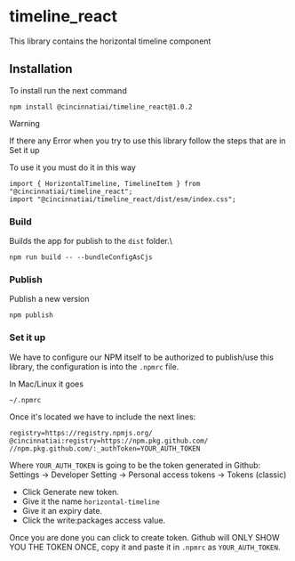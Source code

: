 # timeline_react

This library contains the horizontal timeline component

## Installation

To install run the next command

```
npm install @cincinnatiai/timeline_react@1.0.2
```

> [!WARNING]  
> If there any Error when you try to use this library follow the steps that are in Set it up

To use it you must do it in this way

```
import { HorizontalTimeline, TimelineItem } from "@cincinnatiai/timeline_react";
import "@cincinnatiai/timeline_react/dist/esm/index.css";
```

### Build

Builds the app for publish to the `dist` folder.\

```
npm run build -- --bundleConfigAsCjs
```

### Publish

Publish a new version

```
npm publish
```

### Set it up

We have to configure our NPM itself to be authorized to publish/use this library, the configuration is into the `.npmrc` file.

In Mac/Linux it goes

```
~/.npmrc
```

Once it's located we have to include the next lines:

```
registry=https://registry.npmjs.org/
@cincinnatiai:registry=https://npm.pkg.github.com/
//npm.pkg.github.com/:_authToken=YOUR_AUTH_TOKEN
```

Where `YOUR_AUTH_TOKEN` is going to be the token generated in Github:
Settings -> Developer Setting -> Personal access tokens -> Tokens (classic)

- Click Generate new token.
- Give it the name `horizontal-timeline`
- Give it an expiry date.
- Click the write:packages access value.

Once you are done you can click to create token. Github will ONLY SHOW YOU THE TOKEN ONCE, copy it and paste it in `.npmrc` as `YOUR_AUTH_TOKEN`.
